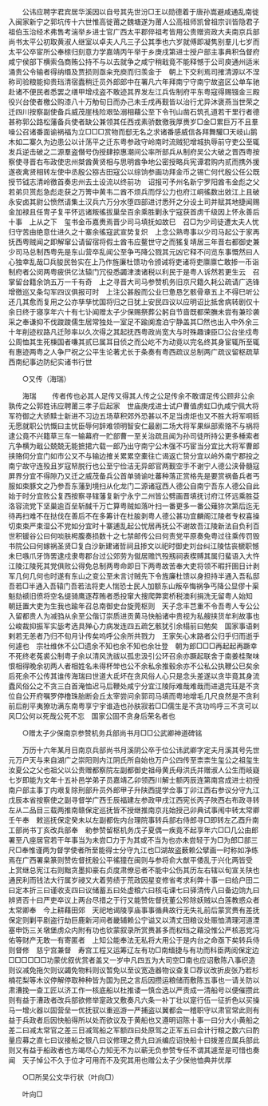 <!-- { "loadSidebar": true } -->
　　公讳应聘字君宾居华溪因以自号其先世汾□王以勋德着于唐孙嵩避咸通乱南徙入闽家新宁之郭坑传十六世惟高徙莆之魏塘遂为莆人公高祖师凯曾祖宗训皆隐君子祖伯玉治经术弗售考湍举乡进士官广西太平郡倅祖考皆用公贵赠资政大夫南京兵部尚书太平公初取黄淑人继室以卓夫人凡三子公其季也六岁就傅即凝隽别羣儿七岁而太平公卒宦所公奉榇归刻意力学嘉靖丙午举于乡庚戌第进士授户部主事典积刍督府咸宁侯部下横索刍商贿公持不与以去就争之咸宁稍戢竟不能释憾于公司庾通州适米涌贵公令输者得纳缗及贾损则亟籴充庾而归羡金于　朝上下交利焉司搉清源以不涅称司验粮能抑贵珰清宿蠹稍迁员外郎郎中在署凡六年拜南宁守南宁故盗区公单车驰赴诸不便民者悉罢之缮甲增戍盗不敢迹其界发左江兵佐制府平东粤寇得赐镪金三殿役兴台使者檄公购漆八十万觔旬日而办己未壬戌再觐皆以治行尤异沐褒燕当世荣之迁四川按察副使备兵威茂崖栈险艰坠溺相藉公至下令刊山凿石筑孔道若干里行者德甚称郭公路松藩备兵使者缺公兼领其任西戎素骄数徼我厚赉岁□金□累巨万不且羣噪公召诸番面谕祸福为立□□□赏物而郄无名之求诸番感威信各拜舞驩□天岐山鹅木如二寨久为边患公以计荡平之迁东粤参政守岭南时流贼犯增城执辱前守吏公至辄发兵逆击破之二源羣盗僭号伪授肆掠惠潮间公率所部兵从制府吴公大破之晋西粤按察使寻晋右布政使忠州桀酋黄贤相与思明酋争地公密授略兵宪谭君购内贰而携外援遂夜禽贤相转左使中丞殷公猕古田寇公以综饷参画功拜金币之锡亡何代殷公任公既授节钺志清岭徼首奏忠州去土设流以终前功　诏报可予州名新宁罗阳酋韦金彪之父若弟贝贳彪急彪走获之万箐中黄韦二酋不烦兵而俘公力也府江峒徭数出敓江上且破永安卤其尉公愤然请集土汉兵六万分水堕四部进讨悉歼之分设土司并赋其地捷闻赐金加禄且任冑子复平怀远诸叛徭拔巢垒百余乘胜剿永宁寇获首虏千级因上怀永善后十事　上从之下　玺书金币嘉赉焉晋少司马填抚如故巳　召□为少司徒遭太夫人忧归守苦由绝意仕进久之十寨余徭寇武宣势复炽　上念公熟粤事以少司马起公于家再抚西粤贼闻之即解窜公请留宿将假土酋韦应鳌世守之而猺复靖居三年晋右都御史兼少司马总制西粤先是东山营卒乱闻公至争丐降公戮其元凶它释不问览东事慨然曰人心独幸乱哉□兵朘民咎实在上乃作旌廉杜馈功令颁诫将吏诸将吏廪廪亡敢掺一币诣制府者公闵两粤疲供亿汰辕门冗役悉蠲津澳诸税以利民于是粤人诉然若更生云　召掌留台籍余饷五万一千有奇　上之寻晋大司马参赞机务旧京尺籍久耗公疏请广选锋增徼巡又条勾军四议俱报可时　上注公甚殷而公业巳惫恳乞骸骨章五上不得巳听公还几其愈而复用之公亦孳孳忧国将归之日犹上安民四议以应明诏比抵舍病转剧仅十余日终于寝享年六十有七讣闻赠太子少保赐祭葬公躬自节啬既都荣膴未尝有兼珍袭采之奉谦抑不伐踆踆儒生居常独处一室足不踰阒澹泊宁静盖其□然也出入中外余三十年削迹权路凡迁陟率以久次得之其起抚西粤政尚宽大与时殊趣谏臣□公台坐戍粤公周恤其生死棅国者嗛其贰巳属耳目侦之而公屹不为动竟以完名终其身宦辄所至辄有惠迹两粤之人争尸祝之公平生论著尤长于条奏有粤西疏议总制两广疏议留枢疏草西南纪事边防纪实诸书行世 

　　○又传（海瑞） 

　　海瑞 
　　传者传也必其人足传又得其人传之公足传余不敢谓足传公顾非公余孰传之公郭姓讳应聘莆三孝子后起家　世庙庚戌进士试户曹值虏虹□仇咸宁佩大将军符御之大骄黩士新进不习边五场草积郊外恐甚以不足当虏炬也又不胜大将军哃轹无愿就职公忼慨曰主忧臣辱何辞难领明智安仁最剧二场大将军果纵部索赂不与祸将逮公竟不兴籍草三车一输幕府一贮部曹一至关治疏且闻为孙司徒所持公更多棰索者亢争横为戢公兢兢无能摭捃六载一郎乃出守南宁公木强不巧宦当分宜比大将军曹郎挟赂伺分宜门如市公又不与输边搉关累累空橐往亡谒返亡贽分宜以岭外南宁郡投之南宁故守连殁且岁寇帑脱行也公至宁俭洁无异郎官两觐空手不谢宁人德公浃骨髓寇屏界分宜不得隙乃又迁之威茂备兵公首单骑谕吐蕃种落正赏格先是要赏祸备兵者丐服如束豚文之乃参吾东藩到境扫从化龙门二源诸寇西人德公自南宁吾东人德公自此始于时分宜败公复西按察寻辖藩复新宁永宁二州皆公劈画晋填抚讨府江怀远乘胜芟洛容流党下坚巢逾百垒斩馘千万亡算粤贼如落叶扫一番更多一番公薙狝次第后迄无待再扫难不在挞伐在善后不在多筹计在杜朘剥粤人德公甚功宜麟阁江陵者专权喜操切束束严束湿公不党如分宜时十寨逋乱起公忧居再抚公不谢故吾江陵新法自负利百世积锾谷公曰何啖肤枵腹奏损数十之七禁邮传公曰何责党平原奏免粤过往乘传罚毁书院公曰何嫁祸圣贤□复白沙新建诸哲祠且掺文以祀时御史刘台纠江陵怙丧榹职憾未巳嗾爪牙饰罟逮戍隶粤郡台过公郊劳为僦居赡饩殁剏祠表楔赙其属归蜚语入大忤江陵江陵死其党俱败公得免总制两粤命即日下两粤故苦奉大吏将领不暇扞圉日计剥军几何几何也时遂有东山之变公至未言讨贼先下令旌廉杜馈以身担持半通入吾私邸吾若□半通入吾辕门吾若法将吏人惴恐士民人加额东山叛卒悔祸争丐降公显僇十渠魁劾禠旧偾将空名缇骑鹰逐荐贿者悉投窜大搜爬弊窦桥税澳利捐洗无留粤人始知　朝廷置大吏为生我也踰年召总南御史台旋莞枢则　天子念丰芑重不令吾粤人专公公入留都贵人为减驺从余至公偕订崇质进贡黄马快船诸中贵视为私艘挟货牟利故事也公峻裁抑振军实毖考选具殚心力病发连四五疏乞骸犹引余榻前曰勉矣　国家事语剌剌若无恙者乃归不旬月讣传矣呜呼公余所共戮力　王家矢心末路者公归乎归而逝乎何遽也　宗社维休不公□遗余不知也余不知也余壮登　朝为郎□□□再起起再蹶幸不死终老菟裘公制粤子余以清风洗祓以孤忠汲引公环召余亦蹶起联舍于南姜桂聚味恨相得晚余初两人者相姓名未得杯斚也公不余私余推毂余亦不公私公执鞭公巳矣余后死余不公传其谁传海瑞曰世道大氐坏在贪风俗人心只是念头差遂以贪毕竟其身流蠹风俗公之不贪三白首淹恤迟马后鞭处咸宁分宜江陵际难哉难哉而进退完珏是不贪位自公开府嘱罗停橹珠胎断会丘太宰尝问余郭司马填而粤地增毛几尺良然是不贪利前后削平夷獠功满东南粤享宁宇谁造也孙肤寂若□□儒生是不贪功呜呼三不贪可以风□公何以死哉公死不忘　国家公固不贪身后荣名者也 

　　○赠太子少保南京参赞机务兵部尚书月□□公武卿神道碑铭 

　　万历十六年某月日南京兵部尚书月溪阴公卒于位公讳武卿字定夫月溪其号先世元万户天与来自湖广之崇阳则内江阴氏所自始也万户公四传至柰柰生玺公之祖玺生汝夏公之父也祖父以公贵赠都察院左副都御史祖母黄氏母洪氏并赠淑人公生而岐嶷七岁即能为文年十五补邑学弟子员嘉靖乙卯领西川解士额丙辰连第南宫成进士初授南户部主事丁内艰复除刑部升员外郎甲子升陕西提学佥事丁卯江西右参议分守九江戊辰本省按察使之副寻督学广西壬辰福建左参政甲戌江西宪长丙子陜西右布政寻转左从二品目三载两推南赣保定巡抚皆不授继推南京兆始授己卯典试事闱中转太常卿壬午奉　敕巡抚保定癸未以左副都佐内台理院事转兵部右侍郎寻□即转左乙酉升南工部尚书丁亥改兵部奉　勑参赞留枢机务戊子夏偶一疾竟不起享年六□□几公由郎署至八座居官若干年事当为未尝□力于为其或不当为也亦未尝轻于为□为郎□部三尺□奉惟谨两为督学使者所至能得士分守九江也□湖故盗薮赖公擘画一时称如净练焉在广西署臬篆则赞佐督抚殷公平徭獞在闽则与参将俞大猷平倭乱于兴化两皆受　上赏继总宪江右则黜贪墨抑豪右贞度肃僚忌者不能中公伤其历左右辖以旬宣关陕也通民利而钱法大行属岁祲又大着劳绩于荒政因星变修省考求利弊十事一曰给户田二曰定本折三曰谨收支四曰议储蓄五曰处虚粮六曰核屯课七曰驿清传八曰备边饷九曰辨贤否十曰严吏卒议上两台尽措之于行又能赞佐督抚董公殄除妖贼以白莲教惑众者太常卿奉　今上耕藉田郊　天祀地谒陵享庙事事循典故行无失礼前后蒙赏赉有差抚保定则剿平剧盗行劫巨鹿新河间者畿辅赖公宁谥又以清丈田粮议处赈恤清理河道湮塞申饬三关墩堡虏众内附有功也钦蒙叙录所赏赉甚多而权珰之藉没惟公严核恶党冯佑等财产无敢一有寄匿者　上知公能奉法无私将大用公于是内台之命亟下矣转兵侍则督修　慈宁宫兼督　寿宫工程又运筹辽左有功□南缅捷与有功而科臣两阅保定边□□□□□□功蒙优叙优赏者盖又一岁中凡四五为大司空□南也应诏敷陈八事织造则议减免拖欠则议蠲免物料则议暂免以至议宽造器物议查复□荐议改折皮张乃若杉楠花梨等木议停解停取种种皆为国为民之言后因攒运粮储而敷陈五事也一请关防以肃漕挽一查工匠以济工作一核底船以杜推诿一慎佥选以严责成一清船号以便催攒此则有益于漕政者改兵部欲修举寔政又敷奏凡六条一补丁壮以寔行伍一征折色以买操马一增火器以固营垒一优抚驭以重巡游一严捕盗以翼都会一稽职守以肃官常此则有益于兵政者后因快船得所以处而欲议及于黄船也又遵明诏陈十事一曰分大小黄船之差二曰减太常官之差三日减驾船之军额四曰处原驾之正军五曰会计行粮之数六曰酌量应募之直七曰议接船之银八曰议修理之费九曰派编应诏快船十曰拨差应属兵部此则又有益于船政者也方竭尽心力知无不为以蕲无负参赞专任不谓其遽至是可惜也奏闻　天子悼公不久于位才可用而不及究其用也赠公太子少保他恤典并优厚 

　　○□所吴公文华行状（叶向□） 

　　叶向□ 
